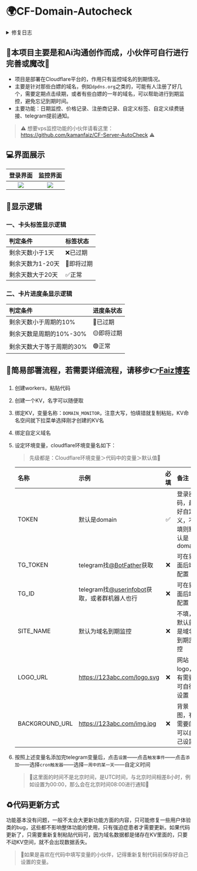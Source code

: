 # 🌍CF-Domain-Autocheck

<details>
    <summary>修复日志</summary>
    2025-08-13 修复到期日期会根据用户输入的注册时间和续期周期自动计算</br>
               修复清除续期后，到期日期自动回调</br>
    2025-08-06 修复手机端背景图会依页面内容自动放大或缩小；新增可自定义手机端背景图
</details>

## 🚨本项目主要是和Ai沟通创作而成，小伙伴可自行进行完善或魔改🚨

* 项目是部署在Cloudflare平台的，作用只有监控域名的到期情况。
* 主要是针对那些白嫖的域名，例如`dpdns.org`之类的，可能有人注册了好几个，需要定期点击续期，或者有些白嫖的一年的域名，可以帮助进行到期监控，避免忘记到期时间。
* 主要功能：日期监控、价格记录、注册商记录、自定义标签、自定义续费链接、telegram提前通知。
> ⚠️ 想要vps监控功能的小伙伴请看这里：https://github.com/kamanfaiz/CF-Server-AutoCheck ⚠️

## 💻界面展示
|                                 登录界面                                  |                                 监控界面                                  |
|:-------------------------------------------------------------------------:|:-------------------------------------------------------------------------:|
| ![](https://imgr2.952536.xyz/Hexo/Article/PixPin_2025-07-26_23-05-27.png) | ![](https://imgr2.952536.xyz/Hexo/Article/PixPin_2025-07-26_23-03-45.png) |

## 📌显示逻辑
### 一、卡头标签显示逻辑
| 判定条件         | 标签状态   |
|:-----------------|:-----------|
| 剩余天数小于1天  | ❌已过期    |
| 剩余天数为1-20天 | 📢即将过期 |
| 剩余天数大于20天 | ✅正常      |

### 二、卡片进度条显示逻辑
| 判定条件                  | 进度条状态 |
|:--------------------------|:-----------|
| 剩余天数小于周期的10%     | 🔴已过期   |
| 剩余天数是周期的10%-30%   | 🟡即将过期 |
| 剩余天数大于等于周期的30% | 🟢正常     |

## 🚀简易部署流程，若需要详细流程，请移步👉[Faiz博客](https://blog.faiz.hidns.co/2025/07/26/Domain-AutoCheck%E5%9F%9F%E5%90%8D%E5%88%B0%E6%9C%9F%E7%9B%91%E6%8E%A7/)
1. 创建workers，粘贴代码
2. 创建一个KV，名字可以随便取
3. 绑定KV，变量名称：`DOMAIN_MONITOR`，注意大写，怕填错就复制粘贴，KV命名空间就下拉菜单选择刚才创建的KV名
4. 绑定自定义域名
5. 设定环境变量，cloudflare环境变量名如下：

    > 先级都是：Cloudflare环境变量＞代码中的变量＞默认值🚨

    | 名称           | 示例                                                                     | 必填 | 备注                                     |
    |:---------------|:-------------------------------------------------------------------------|:----:|:-----------------------------------------|
    | TOKEN          | 默认是domain                                                             |  ✅️   | 登录密码，最好自定义，不填则默认是domain |
    | TG_TOKEN       | telegram找[@BotFather](https://t.me/BotFather)获取                       |  ❌️   | 可在界面后端配置                         |
    | TG_ID          | telegram找[@userinfobot](https://t.me/userinfobot)获取，或者群机器人也行 |  ❌️   | 可在界面后端配置                         |
    | SITE_NAME      | 默认为域名到期监控                                                       |  ❌️   | 不填，默认就是域名到期监控               |
    | LOGO_URL       | https://123abc.com/logo.svg                                              |  ❌️   | 网站logo，有需要可自行设置               |
    | BACKGROUND_URL | https://123abc.com/img.jpg                                               |  ❌️   | 背景图，有需要的可以自己设置             |

6. 按照上述变量名添加完telegram变量后，点击`设置`——点击`触发事件`——点击`添加`——选择`cron触发器`——选择`一周中的某一天`——自定义时间
    > 🚨这里面的时间不是北京时间，是UTC时间，与北京时间相差8小时，例如设置为00:00，那么会在北京时间08:00进行通知🚨

## ♻️代码更新方式
功能基本没有问题，一般不太会大更新功能方面的内容，只可能修复一些用户体验类的bug，这些都不影响整体功能的使用，只有强迫症患者才需要更新。如果代码更新了，只需要重新复制粘贴代码可，因为域名数据都是储存在KV里面的，只要不动KV空间，就不会出现数据丢失。
> 🚨如果是喜欢在代码中填写变量的小伙伴，记得重新复制代码前保存好自己设置的变量。
